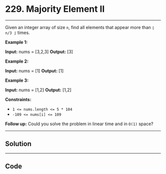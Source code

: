 # 229. Majority Element II

---

Given an integer array of size `n`, find all elements that appear more than `⌊ n/3 ⌋` times.

 

**Example 1:**


**Input:** nums = [3,2,3]
**Output:** [3]


**Example 2:**


**Input:** nums = [1]
**Output:** [1]


**Example 3:**


**Input:** nums = [1,2]
**Output:** [1,2]


 

**Constraints:**

  * `1 <= nums.length <= 5 * 104`
  * `-109 <= nums[i] <= 109`



 

**Follow up:** Could you solve the problem in linear time and in `O(1)` space?

---

## Solution



---

## Code
```python


```